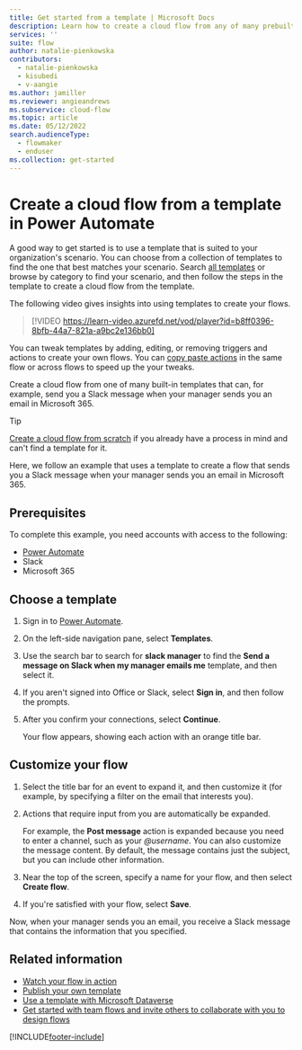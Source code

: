```yaml
---
title: Get started from a template | Microsoft Docs
description: Learn how to create a cloud flow from any of many prebuilt templates.
services: ''
suite: flow
author: natalie-pienkowska
contributors:
  - natalie-pienkowska
  - kisubedi
  - v-aangie
ms.author: jamiller
ms.reviewer: angieandrews
ms.subservice: cloud-flow
ms.topic: article
ms.date: 05/12/2022
search.audienceType: 
  - flowmaker
  - enduser
ms.collection: get-started
---
```


# Create a cloud flow from a template in Power Automate

A good way to get started is to use a template that is suited to your organization's scenario. You can choose from a collection of templates to find the one that best matches your scenario. Search [all templates](https://make.powerautomate.com/templates/) or browse by category to find your scenario, and then follow the steps in the template to create a cloud flow from the template.

The following video gives insights into using templates to create your flows.

>[!VIDEO https://learn-video.azurefd.net/vod/player?id=b8ff0396-8bfb-44a7-821a-a9bc2e136bb0]

You can tweak templates by adding, editing, or removing triggers and actions to create your own flows. You can [copy paste actions](/business-applications-release-notes/april19/microsoft-flow/copy-paste-actions) in the same flow or across flows to speed up the your tweaks.

Create a cloud flow from one of many built-in templates that can, for example, send you a Slack message when your manager sends you an email in Microsoft 365.

>[!TIP]
>[Create a cloud flow from scratch](get-started-logic-flow.md) if you already have a process in mind and can't find a template for it.

Here, we follow an example that uses a template to create a flow that sends you a Slack message when your manager sends you an email in Microsoft 365.

## Prerequisites

To complete this example, you need accounts with access to the following:

- [Power Automate](https://make.powerautomate.com)
- Slack
- Microsoft 365

## Choose a template

1. Sign in to [Power Automate](https://make.powerautomate.com).

1. On the left-side navigation pane, select **Templates**.

1. Use the search bar to search for **slack manager** to find the **Send a message on Slack when my manager emails me** template, and then select it.

1. If you aren't signed into Office or Slack, select **Sign in**, and then follow the prompts.

1. After you confirm your connections, select **Continue**.

    Your flow appears, showing each action with an orange title bar.

## Customize your flow

1. Select the title bar for an event to expand it, and then customize it (for example, by specifying a filter on the email that interests you).

1. Actions that require input from you are automatically be expanded.
  
    For example, the **Post message** action is expanded because you need to enter a channel, such as your *\@username*. You can also customize the message content. By default, the message contains just the subject, but you can include other information.

1. Near the top of the screen, specify a name for your flow, and then select **Create flow**.

1. If you're satisfied with your flow, select **Save**.

Now, when your manager sends you an email, you receive a Slack message that contains the information that you specified.

## Related information

- [Watch your flow in action](see-a-flow-run.md)
- [Publish your own template](publish-a-template.md)
- [Use a template with Microsoft Dataverse](common-data-model-intro.md)
- [Get started with team flows and invite others to collaborate with you to design flows](create-team-flows.md)

[!INCLUDE[footer-include](includes/footer-banner.md)]
